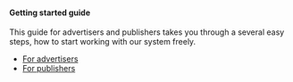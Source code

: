 
#### Getting started guide

This guide for advertisers and publishers takes you through a several easy steps, how to start working with our system freely. 
* [For advertisers ](http://docs.adrout.net/docs/getting-started-as-advertiser.html)
* [For publishers](http://docs.adrout.net/docs/getting-started-as-publisher%20-%20Copy.html)
